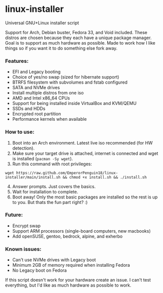 # linux-installer
Universal GNU+Linux installer script

Support for Arch, Debian buster, Fedora 33, and Void included. These distros are chosen because they each have a unique package manager. Goal is to support as much hardware as possible. Made to work how I like things so if you want it to do something else fork away.

### Features:
- EFI and Legacy booting
- Choice of yes/no swap (sized for hibernate support)
- BTRFS filesystem with subvolumes and fstab configured
- SATA and NVMe drives
- Install multiple distros from one iso
- AMD and Intel x86_64 CPUs
- Support for being installed inside VirtualBox and KVM/QEMU
- SSDs and HDDs
- Encrypted root partition
- Performance kernels when available

### How to use:
1. Boot into an Arch environment. Latest live iso recommended (for HW detection).
2. Make sure your target drive is attached, internet is connected and wget is installed (`pacman -Sy wget`).
3. Run this command with root privileges:
```
wget https://raw.github.com/EmperorPenguin18/linux-installer/main/install.sh && chmod +x install.sh && ./install.sh
```
4. Answer prompts. Just covers the basics.
5. Wait for installation to complete.
6. Boot away! Only the most basic packages are installed so the rest is up to you. But thats the fun part right? :)

### Future:
- Encrypt swap
- Support ARM processors (single-board computers, new macbooks)
- Add openSUSE, gentoo, bedrock, alpine, and exherbo

### Known issues:
- Can't use NVMe drives with Legacy boot
- Minimum 2GB of memory required when installing Fedora
- No Legacy boot on Fedora

If this script doesn't work for your hardware create an issue. I can't test everything, but I'd like as much hardware as possible to work.
